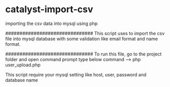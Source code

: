 # catalyst-import-csv
importing the csv data into mysql using php

###############################
This script uses to import the csv file into mysql database with some validation like email format and name format.

###############################
To run this file, go to the project folder and open command prompt
type below command
    --> php user_upload.php

This script require your mysql setting like host, user, password and database name
